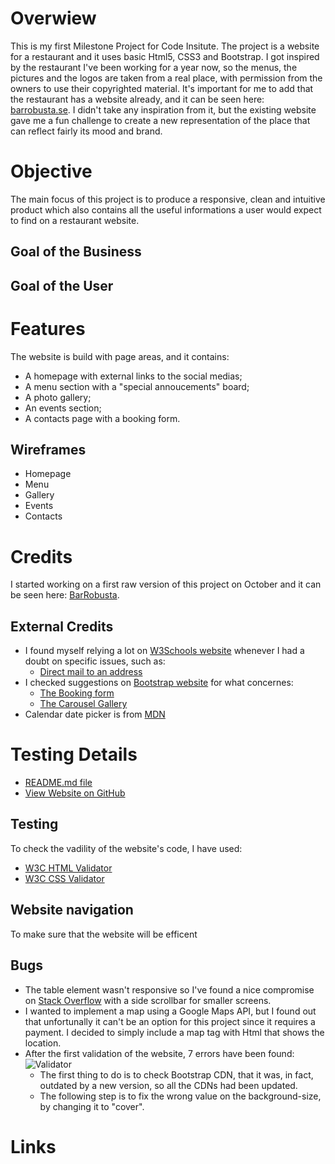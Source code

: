# Overwiew

This is my first Milestone Project for Code Insitute.
The project is a website for a restaurant and it uses basic Html5, CSS3 and Bootstrap.
I got inspired by the restaurant I've been working for a year now, so the menus, the pictures and the logos are taken from a real place, with permission from the owners to use their copyrighted material. 
It's important for me to add that the restaurant has a website already, and it can be seen here: [barrobusta.se](https://www.barrobusta.se/). I didn't take any inspiration from it, but the existing website gave me a fun challenge to create a new representation of the place that can reflect fairly its mood and brand.

# Objective
The main focus of this project is to produce a responsive, clean and intuitive product which also contains
 all the useful informations a user would expect to find on a restaurant website.

 ## Goal of the Business

 ## Goal of the User
 

 # Features

 The website is build with page areas, and it contains:
 * A homepage with external links to the social medias;
 * A menu section with a "special annoucements" board;
 * A photo gallery;
 * An events section;
 * A contacts page with a booking form.

 ## Wireframes
 
 * Homepage
 * Menu
 * Gallery
 * Events
 * Contacts
 

# Credits
I started working on a first raw version of this project on October and it can be seen here: [BarRobusta](https://github.com/ClaudiaLie/BarRobusta).
## External Credits
* I found myself relying a lot on [W3Schools website](https://www.w3schools.com/) whenever I had a doubt on specific issues, such as:
    * [Direct mail to an address](https://www.w3schools.com/tags/tag_address.asp)
* I checked suggestions on [Bootstrap website](https://getbootstrap.com/) for what concernes:
    * [The Booking form](https://getbootstrap.com/docs/4.4/components/forms/)
    * [The Carousel Gallery](https://getbootstrap.com/docs/4.0/components/carousel/)
* Calendar date picker is from [MDN](https://developer.mozilla.org/en-US/docs/Web/HTML/Element/input/datetime-local)


# Testing Details
* [README.md file](https://github.com/ClaudiaLie/MS1_BarRobusta/blob/main/README.md)
* [View Website on GitHub](https://github.com/ClaudiaLie/MS1_BarRobusta)

## Testing

To check the vadility of the website's code, I have used:
* [W3C HTML Validator](https://validator.w3.org/)
* [W3C CSS Validator](https://jigsaw.w3.org/css-validator/)

## Website navigation

To make sure that the website will be efficent 

## Bugs
* The table element wasn't responsive so I've found a nice compromise on [Stack Overflow](https://stackoverflow.com/questions/40512604/bootstrap-table-is-not-responsive) with a side scrollbar for smaller screens.
* I wanted to implement a map using a Google Maps API, but I found out that unfortunally it can't be an option for this project since it requires a payment. I decided to simply include a map tag with Html that shows the location.
* After the first validation of the website, 7 errors have been found: ![Validator](https://browser-c1571e35-5596-40ee-bac9-d98cce9f9b65.ws-eu03.gitpod.io/workspace/MS1_BarRobusta/assets/img/Validator_CSS.jpg)
    * The first thing to do is to check Bootstrap CDN, that it was, in fact, outdated by a new version, so all the CDNs had been updated.
    * The following step is to fix the wrong value on the background-size, by changing it to "cover".

# Links

